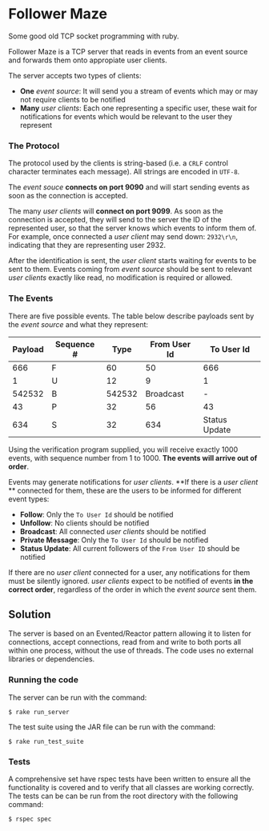 # Follower Maze
Some good old TCP socket programming with ruby. 

Follower Maze is a TCP server that reads in events from an event source and forwards them onto appropiate user clients.

The server accepts two types of clients:

- **One** *event source*: It will send you a
stream of events which may or may not require clients to be notified
- **Many** *user clients*: Each one representing a specific user,
these wait for notifications for events which would be relevant to the
user they represent

### The Protocol
The protocol used by the clients is string-based (i.e. a `CRLF` control
character terminates each message). All strings are encoded in `UTF-8`.

The *event souce* **connects on port 9090** and will start sending
events as soon as the connection is accepted.

The many *user clients* will **connect on port 9099**. As soon
as the connection is accepted, they will send to the server the ID of
the represented user, so that the server knows which events to
inform them of. For example, once connected a *user client* may send down:
`2932\r\n`, indicating that they are representing user 2932.

After the identification is sent, the *user client* starts waiting for
events to be sent to them. Events coming from *event source* should be
sent to relevant *user clients* exactly like read, no modification is
required or allowed.

### The Events
There are five possible events. The table below describe payloads
sent by the *event source* and what they represent:

| Payload    | Sequence #| Type         | From User Id | To User Id |
|------------|-----------|--------------|--------------|------------|
|666|F|60|50 | 666       | Follow       | 60           | 50         |
|1|U|12|9    | 1         | Unfollow     | 12           | 9          |
|542532|B    | 542532    | Broadcast    | -            | -          |
|43|P|32|56  | 43        | Private Msg  | 2            | 56         |
|634|S|32    | 634       | Status Update| 32           | -          |

Using the verification program supplied, you will receive exactly 1000 events,
with sequence number from 1 to 1000. **The events will arrive out of order**.

Events may generate notifications for *user clients*. **If there is a
*user client* ** connected for them, these are the users to be
informed for different event types:

* **Follow**: Only the `To User Id` should be notified
* **Unfollow**: No clients should be notified
* **Broadcast**: All connected *user clients* should be notified
* **Private Message**: Only the `To User Id` should be notified
* **Status Update**: All current followers of the `From User ID` should be notified

If there are no *user client* connected for a user, any notifications
for them must be silently ignored. *user clients* expect to be notified of
events **in the correct order**, regardless of the order in which the
*event source* sent them.


## Solution

The server is based on an Evented/Reactor pattern allowing it to listen for connections, accept connections, read from and write to both ports all within one process, without the use of threads. The code uses no external libraries or dependencies.

### Running the code
The server can be run with the command:

  	$ rake run_server

The test suite using the JAR file can be run with the command:

  	$ rake run_test_suite
 

### Tests
A comprehensive set have rspec tests have been written to ensure all the functionality is covered and to verify that all classes are working correctly. The tests can be can be run from the root directory with the following command:
  
  	$ rspec spec


